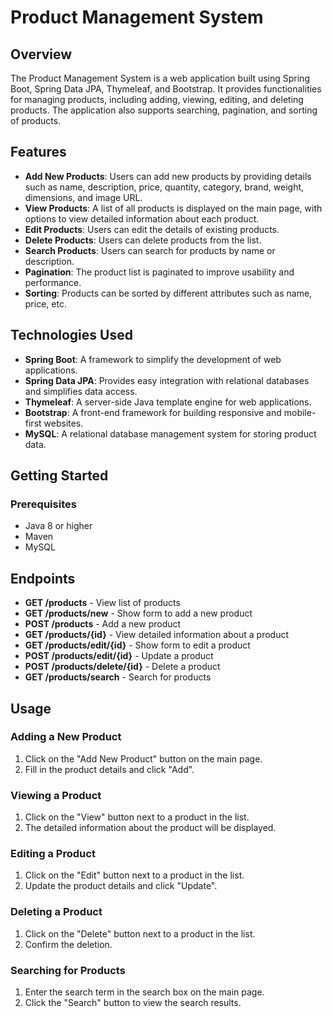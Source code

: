 # Product Management System

## Overview

The Product Management System is a web application built using Spring Boot, Spring Data JPA, Thymeleaf, and Bootstrap. It provides functionalities for managing products, including adding, viewing, editing, and deleting products. The application also supports searching, pagination, and sorting of products.

## Features

- **Add New Products**: Users can add new products by providing details such as name, description, price, quantity, category, brand, weight, dimensions, and image URL.
- **View Products**: A list of all products is displayed on the main page, with options to view detailed information about each product.
- **Edit Products**: Users can edit the details of existing products.
- **Delete Products**: Users can delete products from the list.
- **Search Products**: Users can search for products by name or description.
- **Pagination**: The product list is paginated to improve usability and performance.
- **Sorting**: Products can be sorted by different attributes such as name, price, etc.

## Technologies Used

- **Spring Boot**: A framework to simplify the development of web applications.
- **Spring Data JPA**: Provides easy integration with relational databases and simplifies data access.
- **Thymeleaf**: A server-side Java template engine for web applications.
- **Bootstrap**: A front-end framework for building responsive and mobile-first websites.
- **MySQL**: A relational database management system for storing product data.

## Getting Started

### Prerequisites

- Java 8 or higher
- Maven
- MySQL

## Endpoints

- **GET /products** - View list of products
- **GET /products/new** - Show form to add a new product
- **POST /products** - Add a new product
- **GET /products/{id}** - View detailed information about a product
- **GET /products/edit/{id}** - Show form to edit a product
- **POST /products/edit/{id}** - Update a product
- **POST /products/delete/{id}** - Delete a product
- **GET /products/search** - Search for products

## Usage

### Adding a New Product

1. Click on the "Add New Product" button on the main page.
2. Fill in the product details and click "Add".

### Viewing a Product

1. Click on the "View" button next to a product in the list.
2. The detailed information about the product will be displayed.

### Editing a Product

1. Click on the "Edit" button next to a product in the list.
2. Update the product details and click "Update".

### Deleting a Product

1. Click on the "Delete" button next to a product in the list.
2. Confirm the deletion.

### Searching for Products

1. Enter the search term in the search box on the main page.
2. Click the "Search" button to view the search results.

